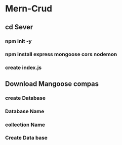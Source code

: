 # Mern-Crud
## cd Sever
### npm init -y
### npm install express mongoose cors nodemon
### create index.js




## Download Mangoose compas
### create Database
### Database Name
### collection Name
### Create Data base

